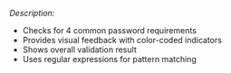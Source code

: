 *Description:*  
- Checks for 4 common password requirements
- Provides visual feedback with color-coded indicators
- Shows overall validation result
- Uses regular expressions for pattern matching

